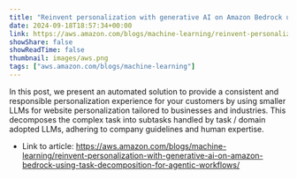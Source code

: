 ```yaml
---
title: "Reinvent personalization with generative AI on Amazon Bedrock using task decomposition for agentic workflows"
date: 2024-09-18T18:57:34+00:00
link: https://aws.amazon.com/blogs/machine-learning/reinvent-personalization-with-generative-ai-on-amazon-bedrock-using-task-decomposition-for-agentic-workflows/
showShare: false
showReadTime: false
thumbnail: images/aws.png
tags: ["aws.amazon.com/blogs/machine-learning"]
---
```

In this post, we present an automated solution to provide a consistent and responsible personalization experience for your customers by using smaller LLMs for website personalization tailored to businesses and industries. This decomposes the complex task into subtasks handled by task / domain adopted LLMs, adhering to company guidelines and human expertise.

- Link to article: https://aws.amazon.com/blogs/machine-learning/reinvent-personalization-with-generative-ai-on-amazon-bedrock-using-task-decomposition-for-agentic-workflows/